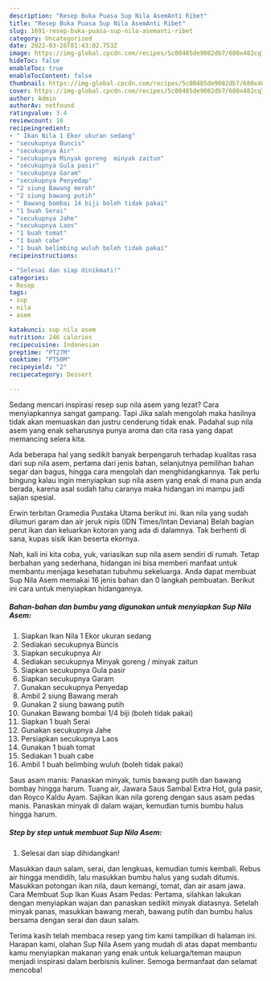 ```yaml
---
description: "Resep Buka Puasa Sup Nila AsemAnti Ribet"
title: "Resep Buka Puasa Sup Nila AsemAnti Ribet"
slug: 1691-resep-buka-puasa-sup-nila-asemanti-ribet
category: Uncategorized
date: 2022-03-26T01:43:02.753Z
image: https://img-global.cpcdn.com/recipes/5c00485de9082db7/680x482cq70/sup-nila-asem-foto-resep-utama.jpg
hideToc: false
enableToc: true
enableTocContent: false
thumbnail: https://img-global.cpcdn.com/recipes/5c00485de9082db7/680x482cq70/sup-nila-asem-foto-resep-utama.jpg
cover: https://img-global.cpcdn.com/recipes/5c00485de9082db7/680x482cq70/sup-nila-asem-foto-resep-utama.jpg
author: Admin
authorAv: notfound
ratingvalue: 3.4
reviewcount: 16
recipeingredient:
- " Ikan Nila 1 Ekor ukuran sedang"
- "secukupnya Buncis"
- "secukupnya Air"
- "secukupnya Minyak goreng  minyak zaitun"
- "secukupnya Gula pasir"
- "secukupnya Garam"
- "secukupnya Penyedap"
- "2 siung Bawang merah"
- "2 siung bawang putih"
- " Bawang bombai 14 biji boleh tidak pakai"
- "1 buah Serai"
- "secukupnya Jahe"
- "secukupnya Laos"
- "1 buah tomat"
- "1 buah cabe"
- "1 buah belimbing wuluh boleh tidak pakai"
recipeinstructions:

- "Selesai dan siap dinikmati!"
categories:
- Resep
tags:
- sup
- nila
- asem

katakunci: sup nila asem 
nutrition: 246 calories
recipecuisine: Indonesian
preptime: "PT27M"
cooktime: "PT50M"
recipeyield: "2"
recipecategory: Dessert

---
```



Sedang mencari inspirasi resep sup nila asem yang lezat? Cara menyiapkannya sangat gampang. Tapi Jika salah mengolah maka hasilnya tidak akan memuaskan dan justru cenderung tidak enak. Padahal sup nila asem yang enak seharusnya punya aroma dan cita rasa yang dapat memancing selera kita.


Ada beberapa hal yang sedikit banyak berpengaruh terhadap kualitas rasa dari sup nila asem, pertama dari jenis bahan, selanjutnya pemilihan bahan segar dan bagus, hingga cara mengolah dan menghidangkannya. Tak perlu bingung kalau ingin menyiapkan sup nila asem yang enak di mana pun anda berada, karena asal sudah tahu caranya maka hidangan ini mampu jadi sajian spesial.

Erwin terbitan Gramedia Pustaka Utama berikut ini. Ikan nila yang sudah dilumuri garam dan air jeruk nipis (IDN Times/Intan Deviana) Belah bagian perut ikan dan keluarkan kotoran yang ada di dalamnya. Tak berhenti di sana, kupas sisik ikan beserta ekornya.


Nah, kali ini kita coba, yuk, variasikan sup nila asem sendiri di rumah. Tetap berbahan yang sederhana, hidangan ini bisa memberi manfaat untuk membantu menjaga kesehatan tubuhmu sekeluarga. Anda dapat membuat Sup Nila Asem memakai 16 jenis bahan dan 0 langkah pembuatan. Berikut ini cara untuk menyiapkan hidangannya.

<!--inarticleads1-->

##### Bahan-bahan dan bumbu yang digunakan untuk menyiapkan Sup Nila Asem:

1. Siapkan  Ikan Nila 1 Ekor ukuran sedang
1. Sediakan secukupnya Buncis
1. Siapkan secukupnya Air
1. Sediakan secukupnya Minyak goreng / minyak zaitun
1. Siapkan secukupnya Gula pasir
1. Siapkan secukupnya Garam
1. Gunakan secukupnya Penyedap
1. Ambil 2 siung Bawang merah
1. Gunakan 2 siung bawang putih
1. Gunakan  Bawang bombai 1/4 biji (boleh tidak pakai)
1. Siapkan 1 buah Serai
1. Gunakan secukupnya Jahe
1. Persiapkan secukupnya Laos
1. Gunakan 1 buah tomat
1. Sediakan 1 buah cabe
1. Ambil 1 buah belimbing wuluh (boleh tidak pakai)


Saus asam manis: Panaskan minyak, tumis bawang putih dan bawang bombay hingga harum. Tuang air, Jawara Saus Sambal Extra Hot, gula pasir, dan Royco Kaldu Ayam. Sajikan ikan nila goreng dengan saus asam pedas manis. Panaskan minyak di dalam wajan, kemudian tumis bumbu halus hingga harum. 

<!--inarticleads2-->

##### Step by step untuk membuat Sup Nila Asem:


1. Selesai dan siap dihidangkan!

Masukkan daun salam, serai, dan lengkuas, kemudian tumis kembali. Rebus air hingga mendidih, lalu masukkan bumbu halus yang sudah ditumis. Masukkan potongan ikan nila, daun kemangi, tomat, dan air asam jawa. Cara Membuat Sup Ikan Kuas Asam Pedas: Pertama, silahkan lakukan dengan menyiapkan wajan dan panaskan sedikit minyak diatasnya. Setelah minyak panas, masukkan bawang merah, bawang putih dan bumbu halus bersama dengan serai dan daun salam. 

Terima kasih telah membaca resep yang tim kami tampilkan di halaman ini. Harapan kami, olahan Sup Nila Asem yang mudah di atas dapat membantu kamu menyiapkan makanan yang enak untuk keluarga/teman maupun menjadi inspirasi dalam berbisnis kuliner. Semoga bermanfaat dan selamat mencoba!
